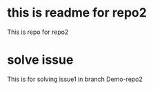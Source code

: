 # this is readme for repo2
This is repo for repo2

# solve issue
This is for solving issue1  in branch Demo-repo2

